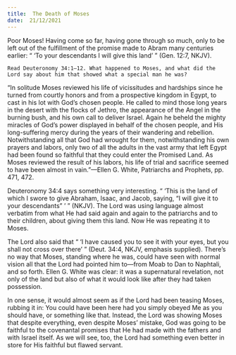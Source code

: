 ```yaml
---
title:  The Death of Moses
date:  21/12/2021
---
```


Poor Moses! Having come so far, having gone through so much, only to be left out of the fulfillment of the promise made to Abram many centuries earlier: “ ‘To your descendants I will give this land’ ” (Gen. 12:7, NKJV).

`Read Deuteronomy 34:1–12. What happened to Moses, and what did the Lord say about him that showed what a special man he was?`

“In solitude Moses reviewed his life of vicissitudes and hardships since he turned from courtly honors and from a prospective kingdom in Egypt, to cast in his lot with God’s chosen people. He called to mind those long years in the desert with the flocks of Jethro, the appearance of the Angel in the burning bush, and his own call to deliver Israel. Again he beheld the mighty miracles of God’s power displayed in behalf of the chosen people, and His long-suffering mercy during the years of their wandering and rebellion. Notwithstanding all that God had wrought for them, notwithstanding his own prayers and labors, only two of all the adults in the vast army that left Egypt had been found so faithful that they could enter the Promised Land. As Moses reviewed the result of his labors, his life of trial and sacrifice seemed to have been almost in vain.”—Ellen G. White, Patriarchs and Prophets, pp. 471, 472.

Deuteronomy 34:4 says something very interesting. “ ‘This is the land of which I swore to give Abraham, Isaac, and Jacob, saying, “I will give it to your descendants” ’ ” (NKJV). The Lord was using language almost verbatim from what He had said again and again to the patriarchs and to their children, about giving them this land. Now He was repeating it to Moses.

The Lord also said that “ ‘I have caused you to see it with your eyes, but you shall not cross over there’ ” (Deut. 34:4, NKJV, emphasis supplied). There’s no way that Moses, standing where he was, could have seen with normal vision all that the Lord had pointed him to—from Moab to Dan to Naphtali, and so forth. Ellen G. White was clear: it was a supernatural revelation, not only of the land but also of what it would look like after they had taken possession.

In one sense, it would almost seem as if the Lord had been teasing Moses, rubbing it in: You could have been here had you simply obeyed Me as you should have, or something like that. Instead, the Lord was showing Moses that despite everything, even despite Moses’ mistake, God was going to be faithful to the covenantal promises that He had made with the fathers and with Israel itself. As we will see, too, the Lord had something even better in store for His faithful but flawed servant.